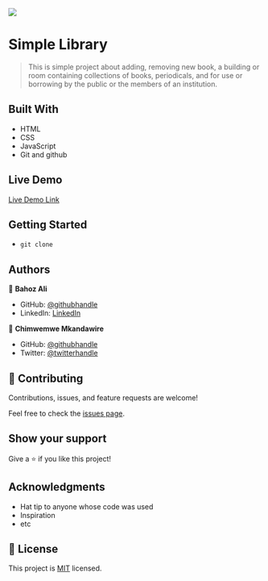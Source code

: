 ![](https://img.shields.io/badge/Microverse-blueviolet)

# Simple Library

>  This is simple project about adding, removing new book, a building or room containing collections of books, periodicals, and   for use or borrowing by the public or the members of an institution. 

## Built With

- HTML
- CSS
- JavaScript
- Git and github

## Live Demo

[Live Demo Link]()

## Getting Started

- `git clone `

## Authors

👤 **Bahoz Ali**

- GitHub: [@githubhandle](https://github.com/bahoz-ali)
- LinkedIn: [LinkedIn](https://linkedin.com/in/bahoz-ali)

👤 **Chimwemwe Mkandawire**

- GitHub: [@githubhandle](https://github.com/chimwemwe007)
- Twitter: [@twitterhandle](https://twitter.com/CHxMZMK)

## 🤝 Contributing

Contributions, issues, and feature requests are welcome!

Feel free to check the [issues page](../../issues/).

## Show your support

Give a ⭐️ if you like this project!

## Acknowledgments

- Hat tip to anyone whose code was used
- Inspiration
- etc

## 📝 License

This project is [MIT](./MIT.md) licensed.

